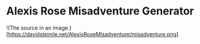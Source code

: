# Alexis Rose Misadventure Generator

!(The source in an image.)[https://davidsteimle.net/AlexisRoseMisadventure/misadventure.png]
